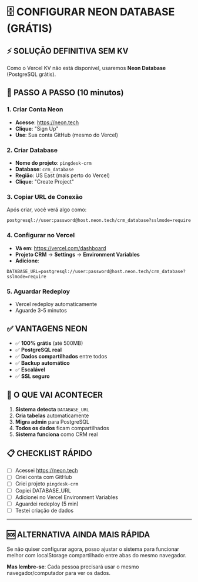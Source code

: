 # 🗄️ CONFIGURAR NEON DATABASE (GRÁTIS)

## ⚡ SOLUÇÃO DEFINITIVA SEM KV

Como o Vercel KV não está disponível, usaremos **Neon Database** (PostgreSQL grátis).

## 🚀 PASSO A PASSO (10 minutos)

### 1. Criar Conta Neon
- **Acesse**: https://neon.tech
- **Clique**: "Sign Up" 
- **Use**: Sua conta GitHub (mesmo do Vercel)

### 2. Criar Database
- **Nome do projeto**: `pingdesk-crm`
- **Database**: `crm_database`
- **Região**: US East (mais perto do Vercel)
- **Clique**: "Create Project"

### 3. Copiar URL de Conexão
Após criar, você verá algo como:
```
postgresql://user:password@host.neon.tech/crm_database?sslmode=require
```

### 4. Configurar no Vercel
- **Vá em**: https://vercel.com/dashboard
- **Projeto CRM** → **Settings** → **Environment Variables**
- **Adicione**:
```
DATABASE_URL=postgresql://user:password@host.neon.tech/crm_database?sslmode=require
```

### 5. Aguardar Redeploy
- Vercel redeploy automaticamente
- Aguarde 3-5 minutos

## ✅ VANTAGENS NEON

- ✅ **100% grátis** (até 500MB)
- ✅ **PostgreSQL real**
- ✅ **Dados compartilhados** entre todos
- ✅ **Backup automático**
- ✅ **Escalável**
- ✅ **SSL seguro**

## 🔄 O QUE VAI ACONTECER

1. **Sistema detecta** `DATABASE_URL`
2. **Cria tabelas** automaticamente
3. **Migra admin** para PostgreSQL
4. **Todos os dados** ficam compartilhados
5. **Sistema funciona** como CRM real

## 📋 CHECKLIST RÁPIDO

- [ ] Acessei https://neon.tech
- [ ] Criei conta com GitHub
- [ ] Criei projeto `pingdesk-crm`
- [ ] Copiei DATABASE_URL
- [ ] Adicionei no Vercel Environment Variables
- [ ] Aguardei redeploy (5 min)
- [ ] Testei criação de dados

---

## 🆘 ALTERNATIVA AINDA MAIS RÁPIDA

Se não quiser configurar agora, posso ajustar o sistema para funcionar melhor com localStorage compartilhado entre abas do mesmo navegador.

**Mas lembre-se**: Cada pessoa precisará usar o mesmo navegador/computador para ver os dados.
